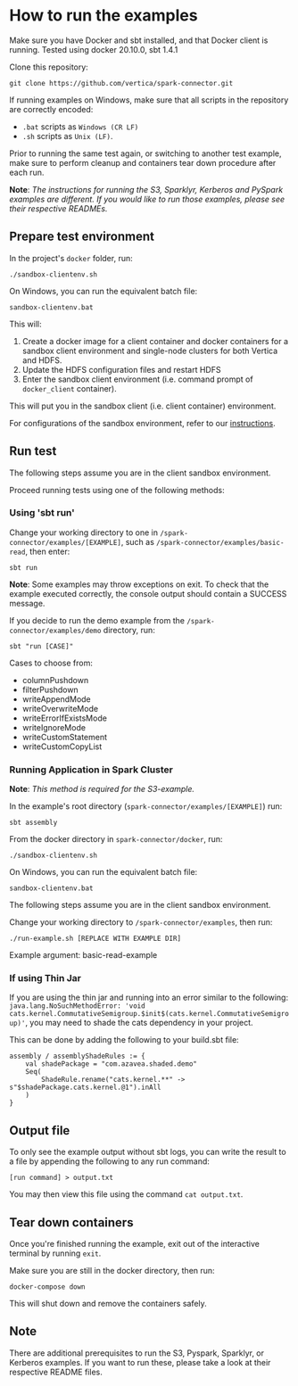 # How to run the examples

Make sure you have Docker and sbt installed, and that Docker client is running. Tested using docker 20.10.0, sbt 1.4.1

Clone this repository:

```
git clone https://github.com/vertica/spark-connector.git
```

If running examples on Windows, make sure that all scripts in the repository are correctly encoded:

- `.bat` scripts as `Windows (CR LF)`
- `.sh` scripts as `Unix (LF)`.

Prior to running the same test again, or switching to another test example, make sure to perform cleanup and containers tear down procedure after each run.

**Note**: _The instructions for running the S3, Sparklyr, Kerberos and PySpark examples are different. If you would like to run those examples, please see their respective READMEs._

## Prepare test environment

In the project's `docker` folder, run:

```
./sandbox-clientenv.sh
```

On Windows, you can run the equivalent batch file:

```
sandbox-clientenv.bat
```

This will:

1. Create a docker image for a client container and docker containers for a sandbox client environment and single-node clusters for both Vertica and HDFS.
2. Update the HDFS configuration files and restart HDFS
3. Enter the sandbox client environment (i.e. command prompt of `docker_client` container).

This will put you in the sandbox client (i.e. client container) environment.

For configurations of the sandbox environment, refer to our [instructions](/docker/README.md). 

## Run test

The following steps assume you are in the client sandbox environment. 

Proceed running tests using one of the following methods:

### Using 'sbt run'

Change your working directory to one in `/spark-connector/examples/[EXAMPLE]`, such as `/spark-connector/examples/basic-read`, then enter:
```
sbt run
```
**Note**: Some examples may throw exceptions on exit. To check that the example executed correctly, the console output should contain a SUCCESS message.

If you decide to run the demo example from the `/spark-connector/examples/demo` directory, run:
```
sbt "run [CASE]"
```

Cases to choose from:

- columnPushdown
- filterPushdown
- writeAppendMode
- writeOverwriteMode
- writeErrorIfExistsMode
- writeIgnoreMode
- writeCustomStatement
- writeCustomCopyList

### Running Application in Spark Cluster

**Note**: _This method is required for the S3-example._

In the example's root directory (`spark-connector/examples/[EXAMPLE]`) run:

```
sbt assembly
```

From the docker directory in `spark-connector/docker`, run:

```
./sandbox-clientenv.sh
```

On Windows, you can run the equivalent batch file:

```
sandbox-clientenv.bat
```

The following steps assume you are in the client sandbox environment.

Change your working directory to `/spark-connector/examples`, then run:

```
./run-example.sh [REPLACE WITH EXAMPLE DIR]
```

Example argument: basic-read-example

### If using Thin Jar

If you are using the thin jar and running into an error similar to the following:
`java.lang.NoSuchMethodError: 'void cats.kernel.CommutativeSemigroup.$init$(cats.kernel.CommutativeSemigroup)'`, you may need to shade the cats dependency in your project.

This can be done by adding the following to your build.sbt file:

```
assembly / assemblyShadeRules := {
    val shadePackage = "com.azavea.shaded.demo"
    Seq(
        ShadeRule.rename("cats.kernel.**" -> s"$shadePackage.cats.kernel.@1").inAll
    )
} 
```

## Output file

To only see the example output without sbt logs, you can write the result to a file by appending the following to any run command: 
```
[run command] > output.txt
```

You may then view this file using the command `cat output.txt`.

## Tear down containers

Once you're finished running the example, exit out of the interactive terminal by running `exit`. 

Make sure you are still in the docker directory, then run: 
```
docker-compose down
```
This will shut down and remove the containers safely.

## Note

There are additional prerequisites to run the S3, Pyspark, Sparklyr, or Kerberos examples. If you want to run these, please take a look at their respective README files.
